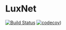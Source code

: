 # LuxNet

[![Build Status](https://github.com/melioristic/LuxNet.jl/actions/workflows/CI.yml/badge.svg?branch=main)](https://github.com/melioristic/LuxNet.jl/actions/workflows/CI.yml?query=branch%3Amain)
[![codecov](https://github.com/melioristic/LuxNet.jl/actions/workflows/CI.yml/badge.svg?branch=main)](https://app.codecov.io/gh/melioristic/LuxNet.jl))
